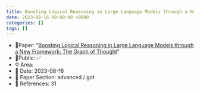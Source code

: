 ```yaml
---
title: Boosting Logical Reasoning in Large Language Models through a New Framework
date: 2023-08-16 00:00:00 +0800
categories: []
tags: []
---
```


- 📙Paper: "[Boosting Logical Reasoning in Large Language Models through a New Framework: The Graph of Thought](https://www.semanticscholar.org/paper/Boosting-Logical-Reasoning-in-Large-Language-Models-Lei-Lin/ba4aa83248a1d08b521392eb971e47d10b7c74e1)"
- 🔑Public: ✅
- ⚲ Area: 
- 📅 Date: 2023-08-16
- 🔎 Paper Section: advanced / got
- 📝 References: 31
